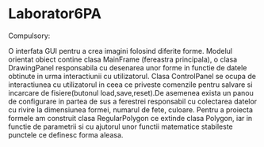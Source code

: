 # Laborator6PA

Compulsory:

O interfata GUI pentru a crea imagini folosind diferite forme. Modelul orientat obiect contine clasa MainFrame (fereastra principala), o clasa DrawingPanel responsabila cu desenarea unor forme in functie de datele obtinute in urma interactiunii cu utilizatorul. Clasa ControlPanel se ocupa de interactiunea cu utilizatorul in ceea ce priveste comenzile pentru salvare si incarcare de fisiere(butonul load,save,reset).De asemenea exista un panou de configurare in partea de sus a ferestrei responsabil cu colectarea datelor cu rivire la dimensiunea formei, numarul de fete, culoare. Pentru a proiecta formele am construit clasa RegularPolygon ce extinde clasa Polygon, iar in functie de parametrii 
si cu ajutorul unor functii matematice stabileste punctele ce definesc forma aleasa.
